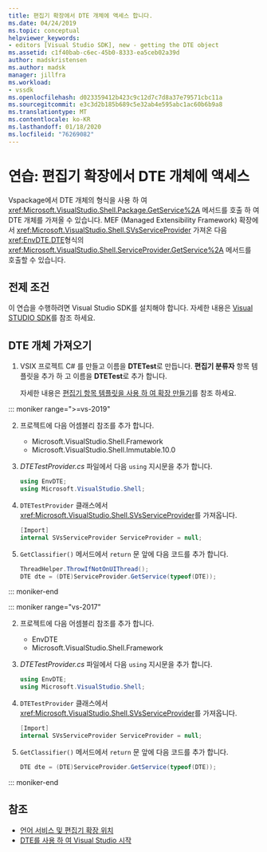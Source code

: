 ```yaml
---
title: 편집기 확장에서 DTE 개체에 액세스 합니다.
ms.date: 04/24/2019
ms.topic: conceptual
helpviewer_keywords:
- editors [Visual Studio SDK], new - getting the DTE object
ms.assetid: c1f40bab-c6ec-45b0-8333-ea5ceb02a39d
author: madskristensen
ms.author: madsk
manager: jillfra
ms.workload:
- vssdk
ms.openlocfilehash: d023359412b423c9c12d7c7d8a37e79571cbc11a
ms.sourcegitcommit: e3c3d2b185b689c5e32ab4e595abc1ac60b6b9a8
ms.translationtype: MT
ms.contentlocale: ko-KR
ms.lasthandoff: 01/18/2020
ms.locfileid: "76269082"
---
```

# <a name="walkthrough-access-the-dte-object-from-an-editor-extension"></a>연습: 편집기 확장에서 DTE 개체에 액세스

Vspackage에서 DTE 개체의 형식을 사용 하 여 <xref:Microsoft.VisualStudio.Shell.Package.GetService%2A> 메서드를 호출 하 여 DTE 개체를 가져올 수 있습니다. MEF (Managed Extensibility Framework) 확장에서 <xref:Microsoft.VisualStudio.Shell.SVsServiceProvider> 가져온 다음 <xref:EnvDTE.DTE>형식의 <xref:Microsoft.VisualStudio.Shell.ServiceProvider.GetService%2A> 메서드를 호출할 수 있습니다.

## <a name="prerequisites"></a>전제 조건

이 연습을 수행하려면 Visual Studio SDK를 설치해야 합니다. 자세한 내용은 [Visual STUDIO SDK](../extensibility/visual-studio-sdk.md)를 참조 하세요.

## <a name="get-the-dte-object"></a>DTE 개체 가져오기

1. VSIX 프로젝트 C# 를 만들고 이름을 **DTETest**로 만듭니다. **편집기 분류자** 항목 템플릿을 추가 하 고 이름을 **DTETest**로 추가 합니다.

   자세한 내용은 [편집기 항목 템플릿을 사용 하 여 확장 만들기](../extensibility/creating-an-extension-with-an-editor-item-template.md)를 참조 하세요.

::: moniker range=">=vs-2019"

2. 프로젝트에 다음 어셈블리 참조를 추가 합니다.

    - Microsoft.VisualStudio.Shell.Framework
    - Microsoft.VisualStudio.Shell.Immutable.10.0

3. *DTETestProvider.cs* 파일에서 다음 `using` 지시문을 추가 합니다.

    ```csharp
    using EnvDTE;
    using Microsoft.VisualStudio.Shell;
    ```

4. `DTETestProvider` 클래스에서 <xref:Microsoft.VisualStudio.Shell.SVsServiceProvider>를 가져옵니다.

    ```csharp
    [Import]
    internal SVsServiceProvider ServiceProvider = null;
    ```

5. `GetClassifier()` 메서드에서 `return` 문 앞에 다음 코드를 추가 합니다.

    ```csharp
   ThreadHelper.ThrowIfNotOnUIThread();
   DTE dte = (DTE)ServiceProvider.GetService(typeof(DTE));
   ```

::: moniker-end

::: moniker range="vs-2017"

2. 프로젝트에 다음 어셈블리 참조를 추가 합니다.

   - EnvDTE
   - Microsoft.VisualStudio.Shell.Framework

3. *DTETestProvider.cs* 파일에서 다음 `using` 지시문을 추가 합니다.

    ```csharp
    using EnvDTE;
    using Microsoft.VisualStudio.Shell;
    ```

4. `DTETestProvider` 클래스에서 <xref:Microsoft.VisualStudio.Shell.SVsServiceProvider>를 가져옵니다.

    ```csharp
    [Import]
    internal SVsServiceProvider ServiceProvider = null;
    ```

5. `GetClassifier()` 메서드에서 `return` 문 앞에 다음 코드를 추가 합니다.

    ```csharp
   DTE dte = (DTE)ServiceProvider.GetService(typeof(DTE));
   ```

::: moniker-end

## <a name="see-also"></a>참조

- [언어 서비스 및 편집기 확장 위치](../extensibility/language-service-and-editor-extension-points.md)
- [DTE를 사용 하 여 Visual Studio 시작](launch-visual-studio-dte.md)
